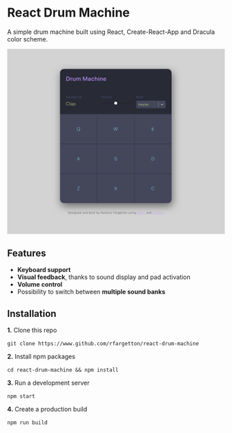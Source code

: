 # React Drum Machine

A simple drum machine built using React, Create-React-App and Dracula color scheme.

![Drum Machine Screenshot](assets/img/drum-machine-screenshot1.png)

## Features

- **Keyboard support**
- **Visual feedback**, thanks to sound display and pad activation
- **Volume control**
- Possibility to switch between **multiple sound banks**

## Installation

**1.** Clone this repo
```
git clone https://www.github.com/rfargetton/react-drum-machine
``` 
**2.** Install npm packages
```
cd react-drum-machine && npm install
```
**3.** Run a development server
```
npm start
```
**4.** Create a production build
```
npm run build
```
